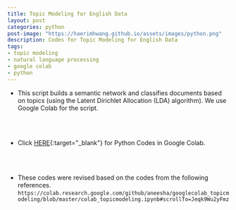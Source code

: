 ```yaml
---
title: Topic Modeling for English Data
layout: post
categories: python
post-image: "https://haerimhwang.github.io/assets/images/python.png"
description: Codes for Topic Modeling for English Data
tags:
- topic modeling 
- natural language processing
- google colab
- python
---
```


* This script builds a semantic network and classifies documents based on topics (using the Latent Dirichlet Allocation (LDA) algorithm). We use Google Colab for the script.  
<br>
<br>

* Click [HERE](https://colab.research.google.com/drive/1oNov7SvYE6-UOJ2YlIhpYlNbQk8J2cMt?usp=sharing){:target="_blank"} for Python Codes in Google Colab.
<br>
<br>

* These codes were revised based on the codes from the following references.  
   `https://colab.research.google.com/github/aneesha/googlecolab_topicmodeling/blob/master/colab_topicmodeling.ipynb#scrollTo=Jeqk9Wu2yFmz`
